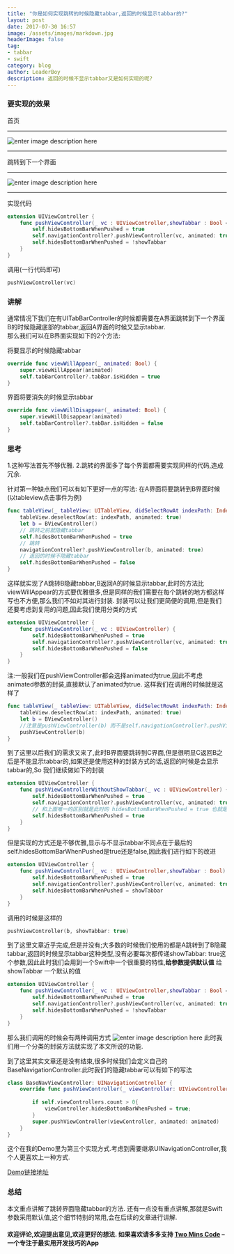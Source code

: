 ```yaml
---
title: "你是如何实现跳转的时候隐藏tabbar,返回的时候显示tabbar的?"
layout: post
date: 2017-07-30 16:57
image: /assets/images/markdown.jpg
headerImage: false
tag:
- tabbar
- swift
category: blog
author: LeaderBoy
description: 返回的时候不显示tabbar又是如何实现的呢?
---
```

### 要实现的效果
首页


----------


![enter image description here](http://oikehvl7k.bkt.clouddn.com/blog_hideTabbar1.png)


----------


跳转到下一个界面


----------


![enter image description here](http://oikehvl7k.bkt.clouddn.com/blog_hideTabbar2.png)


----------
实现代码
```swift
extension UIViewController {
    func pushViewController(_ vc : UIViewController,showTabbar : Bool = true) {
        self.hidesBottomBarWhenPushed = true
        self.navigationController?.pushViewController(vc, animated: true)
        self.hidesBottomBarWhenPushed = !showTabbar
    }
}
```
调用(一行代码即可)
```swift
pushViewController(vc)
```

### 讲解
通常情况下我们在有UITabBarController的时候都需要在A界面跳转到下一个界面B的时候隐藏底部的tabbar,返回A界面的时候又显示tabbar.  
那么我们可以在B界面实现如下的2个方法:

将要显示的时候隐藏tabbar
```swift
override func viewWillAppear(_ animated: Bool) {
    super.viewWillAppear(animated)
    self.tabBarController?.tabBar.isHidden = true
}
```
界面将要消失的时候显示tabbar
```swift
override func viewWillDisappear(_ animated: Bool) {
    super.viewWillDisappear(animated)
    self.tabBarController?.tabBar.isHidden = false
}
```
### 思考
1.这种写法首先不够优雅.
2.跳转的界面多了每个界面都需要实现同样的代码,造成冗余.

针对第一种缺点我们可以有如下更好一点的写法:
在A界面将要跳转到B界面时候(以tableview点击事件为例)
```swift
func tableView(_ tableView: UITableView, didSelectRowAt indexPath: IndexPath) {
    tableView.deselectRow(at: indexPath, animated: true)
    let b = BViewController()
    // 跳转之前就隐藏tabbar
    self.hidesBottomBarWhenPushed = true
    // 跳转
    navigationController?.pushViewController(b, animated: true)
    // 返回的时候不隐藏tabbar
    self.hidesBottomBarWhenPushed = false
}
```
这样就实现了A跳转B隐藏tabbar,B返回A的时候显示tabbar,此时的方法比viewWillAppear的方式要优雅很多,但是同样的我们需要在每个跳转的地方都这样写也不方便,那么我们不如对其进行封装.
封装可以让我们更简便的调用,但是我们还要考虑到复用的问题,因此我们使用分类的方式
```swift
extension UIViewController {
    func pushViewController(_ vc : UIViewController) {
        self.hidesBottomBarWhenPushed = true
        self.navigationController?.pushViewController(vc, animated: true)
        self.hidesBottomBarWhenPushed = false
    }
}
```
注:一般我们在pushViewController都会选择animated为true,因此不考虑animated参数的封装,直接默认了animated为true.
这样我们在调用的时候就是这样了
```swift
func tableView(_ tableView: UITableView, didSelectRowAt indexPath: IndexPath) {
    tableView.deselectRow(at: indexPath, animated: true)
    let b = BViewController()
    //注意是pushViewController(b) 而不是self.navigationController?.pushViewController(b),因为里面已经封装了navigationController的跳转
    pushViewController(b)
}
```
到了这里以后我们的需求又来了,此时B界面要跳转到C界面,但是很明显C返回B之后是不能显示tabbar的,如果还是使用这种的封装方式的话,返回的时候是会显示tabbar的,So 我们继续做如下的封装

```swift
extension UIViewController {
    func pushViewControllerWithoutShowTabbar(_ vc : UIViewController) {
        self.hidesBottomBarWhenPushed = true
        self.navigationController?.pushViewController(vc, animated: true)
        // 和上面唯一的区别就是此时的 hidesBottomBarWhenPushed = true 也就是说返回的时候隐藏tabbar
        self.hidesBottomBarWhenPushed = true
    }
}
```

但是实现的方式还是不够优雅,显示与不显示tabbar不同点在于最后的self.hidesBottomBarWhenPushed是true还是false,因此我们进行如下的改进
```swift
extension UIViewController {
    func pushViewController(_ vc : UIViewController,showTabbar : Bool) {
        self.hidesBottomBarWhenPushed = true
        self.navigationController?.pushViewController(vc, animated: true)
        self.hidesBottomBarWhenPushed = showTabbar
    }
}
```
调用的时候是这样的
```swift
pushViewController(b, showTabbar: true)
```
到了这里文章近乎完成,但是并没有;大多数的时候我们使用的都是A跳转到了B隐藏tabbar,返回的时候显示tabbar这种类型,没有必要每次都传递showTabbar: true这个参数,因此此时我们会用到一个Swift中一个很重要的特性,**给参数提供默认值**
给showTabbar 一个默认的值
```swift
extension UIViewController {
    func pushViewController(_ vc : UIViewController,showTabbar : Bool = true) {
        self.hidesBottomBarWhenPushed = true
        self.navigationController?.pushViewController(vc, animated: true)
        self.hidesBottomBarWhenPushed = !showTabbar
    }
}
```
那么我们调用的时候会有两种调用方式
![enter image description here](http://oikehvl7k.bkt.clouddn.com/blog_hideTabbar3.png)
此时我们用一个分类的封装方法就实现了本文所说的功能.

到了这里其实文章还是没有结束,很多时候我们会定义自己的BaseNavigationController.此时我们的隐藏tabbar可以有如下的写法
```swift
class BaseNavViewController: UINavigationController {
    override func pushViewController(_ viewController: UIViewController, animated: Bool) {
        
        if self.viewControllers.count > 0{
            viewController.hidesBottomBarWhenPushed = true;
        }
        super.pushViewController(viewController, animated: animated)
    }
}
```
这个在我的Demo里为第三个实现方式.考虑到需要继承UINavigationController,我个人更喜欢上一种方式.

[Demo链接地址](https://github.com/LeaderBoy/UnifyHideBottomBarDemo)


### 总结
本文重点讲解了跳转界面隐藏tabbar的方法.
还有一点没有重点讲解,那就是Swift参数采用默认值,这个细节特别的常用,会在后续的文章进行讲解.

#### 欢迎评论,欢迎提出意见,欢迎更好的想法. 如果喜欢请多多支持 [Two Mins Code](https://leaderboy.github.io/app) – 一个专注于最实用开发技巧的App








